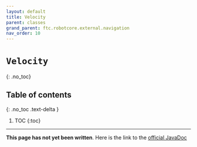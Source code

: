 ```yaml
---
layout: default
title: Velocity
parent: classes
grand_parent: ftc.robotcore.external.navigation
nav_order: 10
---
```

# `Velocity`
{: .no_toc}

## Table of contents
{: .no_toc .text-delta }

1. TOC
{:toc}
---
**This page has not yet been written**. Here is the link to the [official JavaDoc](https://ftctechnh.github.io/ftc_app/doc/javadoc/org/firstinspires/ftc/robotcore/external/navigation/Velocity.html)
        